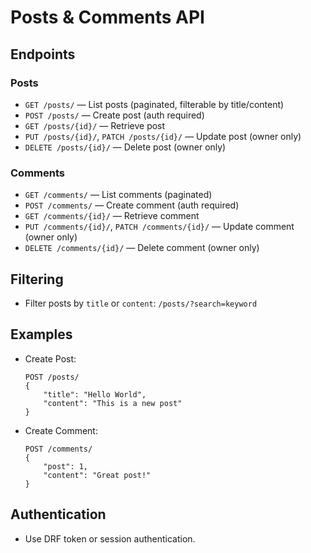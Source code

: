 # Posts & Comments API

## Endpoints

### Posts
- `GET /posts/` — List posts (paginated, filterable by title/content)
- `POST /posts/` — Create post (auth required)
- `GET /posts/{id}/` — Retrieve post
- `PUT /posts/{id}/`, `PATCH /posts/{id}/` — Update post (owner only)
- `DELETE /posts/{id}/` — Delete post (owner only)

### Comments
- `GET /comments/` — List comments (paginated)
- `POST /comments/` — Create comment (auth required)
- `GET /comments/{id}/` — Retrieve comment
- `PUT /comments/{id}/`, `PATCH /comments/{id}/` — Update comment (owner only)
- `DELETE /comments/{id}/` — Delete comment (owner only)

## Filtering
- Filter posts by `title` or `content`: `/posts/?search=keyword`

## Examples
- Create Post:
    ```http
    POST /posts/
    {
        "title": "Hello World",
        "content": "This is a new post"
    }
    ```
- Create Comment:
    ```http
    POST /comments/
    {
        "post": 1,
        "content": "Great post!"
    }
    ```

## Authentication
- Use DRF token or session authentication.
